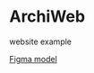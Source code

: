# ArchiWeb

website example

[Figma model](https://www.figma.com/file/cm4b3tRlFH0puvtAK6RP7W/Architecture-Single-Page-Web-Design-(Community)-(Copy)?node-id=2%3A3)
